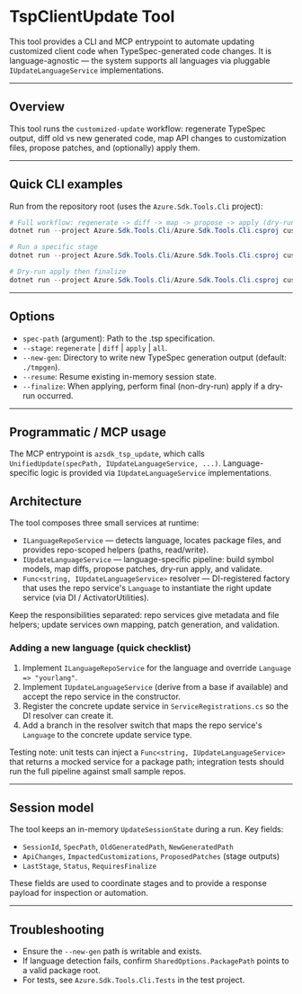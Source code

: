 # TspClientUpdate Tool

This tool provides a CLI and MCP entrypoint to automate updating customized client code when TypeSpec-generated code changes. It is language-agnostic — the system supports all languages via pluggable `IUpdateLanguageService` implementations.

---

## Overview

This tool runs the `customized-update` workflow: regenerate TypeSpec output, diff old vs new generated code, map API changes to customization files, propose patches, and (optionally) apply them.

---

## Quick CLI examples

Run from the repository root (uses the `Azure.Sdk.Tools.Cli` project):

```powershell
# Full workflow: regenerate -> diff -> map -> propose -> apply (dry-run)
dotnet run --project Azure.Sdk.Tools.Cli/Azure.Sdk.Tools.Cli.csproj customized-update path/to/spec.tsp --new-gen ./tmpgen

# Run a specific stage
dotnet run --project Azure.Sdk.Tools.Cli/Azure.Sdk.Tools.Cli.csproj customized-update path/to/spec.tsp --stage diff --new-gen ./tmpgen

# Dry-run apply then finalize
dotnet run --project Azure.Sdk.Tools.Cli/Azure.Sdk.Tools.Cli.csproj customized-update path/to/spec.tsp --new-gen ./tmpgen --finalize
```

---

## Options

- `spec-path` (argument): Path to the .tsp specification.
- `--stage`: `regenerate` | `diff` | `apply` | `all`.
- `--new-gen`: Directory to write new TypeSpec generation output (default: `./tmpgen`).
- `--resume`: Resume existing in-memory session state.
- `--finalize`: When applying, perform final (non-dry-run) apply if a dry-run occurred.

---

## Programmatic / MCP usage

The MCP entrypoint is `azsdk_tsp_update`, which calls `UnifiedUpdate(specPath, IUpdateLanguageService, ...)`. Language-specific logic is provided via `IUpdateLanguageService` implementations.

## Architecture

The tool composes three small services at runtime:

- `ILanguageRepoService` — detects language, locates package files, and provides repo-scoped helpers (paths, read/write).
- `IUpdateLanguageService` — language-specific pipeline: build symbol models, map diffs, propose patches, dry-run apply, and validate.
- `Func<string, IUpdateLanguageService>` resolver — DI-registered factory that uses the repo service's `Language` to instantiate the right update service (via DI / ActivatorUtilities).

Keep the responsibilities separated: repo services give metadata and file helpers; update services own mapping, patch generation, and validation.

### Adding a new language (quick checklist)

1. Implement `ILanguageRepoService` for the language and override `Language => "yourlang"`.
2. Implement `IUpdateLanguageService` (derive from a base if available) and accept the repo service in the constructor.
3. Register the concrete update service in `ServiceRegistrations.cs` so the DI resolver can create it.
4. Add a branch in the resolver switch that maps the repo service's `Language` to the concrete update service type.

Testing note: unit tests can inject a `Func<string, IUpdateLanguageService>` that returns a mocked service for a package path; integration tests should run the full pipeline against small sample repos.

---

## Session model

The tool keeps an in-memory `UpdateSessionState` during a run. Key fields:

- `SessionId`, `SpecPath`, `OldGeneratedPath`, `NewGeneratedPath`
- `ApiChanges`, `ImpactedCustomizations`, `ProposedPatches` (stage outputs)
- `LastStage`, `Status`, `RequiresFinalize`

These fields are used to coordinate stages and to provide a response payload for inspection or automation.

---

## Troubleshooting

- Ensure the `--new-gen` path is writable and exists.
- If language detection fails, confirm `SharedOptions.PackagePath` points to a valid package root.
- For tests, see `Azure.Sdk.Tools.Cli.Tests` in the test project.
